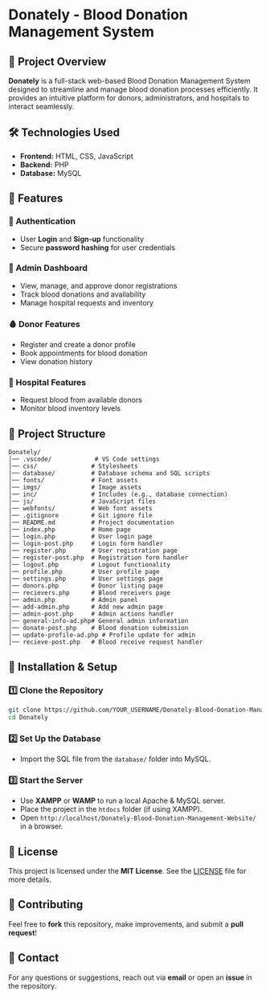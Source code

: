 # Donately - Blood Donation Management System

## 📌 Project Overview

**Donately** is a full-stack web-based Blood Donation Management System designed to streamline and manage blood donation processes efficiently. It provides an intuitive platform for donors, administrators, and hospitals to interact seamlessly.

## 🛠️ Technologies Used

- **Frontend:** HTML, CSS, JavaScript
- **Backend:** PHP
- **Database:** MySQL

## 🌟 Features

### 🔐 Authentication

- User **Login** and **Sign-up** functionality
- Secure **password hashing** for user credentials

### 🏥 Admin Dashboard

- View, manage, and approve donor registrations
- Track blood donations and availability
- Manage hospital requests and inventory

### 🩸 Donor Features

- Register and create a donor profile
- Book appointments for blood donation
- View donation history

### 🏥 Hospital Features

- Request blood from available donors
- Monitor blood inventory levels

## 📂 Project Structure

```
Donately/
│── .vscode/            # VS Code settings
│── css/               # Stylesheets
│── database/          # Database schema and SQL scripts
│── fonts/             # Font assets
│── imgs/              # Image assets
│── inc/               # Includes (e.g., database connection)
│── js/                # JavaScript files
│── webfonts/          # Web font assets
│── .gitignore         # Git ignore file
│── README.md          # Project documentation
│── index.php          # Home page
│── login.php          # User login page
│── login-post.php     # Login form handler
│── register.php       # User registration page
│── register-post.php  # Registration form handler
│── logout.php         # Logout functionality
│── profile.php        # User profile page
│── settings.php       # User settings page
│── donors.php         # Donor listing page
│── recievers.php      # Blood receivers page
│── admin.php          # Admin panel
│── add-admin.php      # Add new admin page
│── admin-post.php     # Admin actions handler
│── general-info-ad.php# General admin information
│── donate-post.php    # Blood donation submission
│── update-profile-ad.php # Profile update for admin
│── recieve-post.php   # Blood receive request handler
```

## 🚀 Installation & Setup

### 1️⃣ Clone the Repository

```sh
git clone https://github.com/YOUR_USERNAME/Donately-Blood-Donation-Management-Website.git
cd Donately
```

### 2️⃣ Set Up the Database

- Import the SQL file from the `database/` folder into MySQL.

### 3️⃣ Start the Server

- Use **XAMPP** or **WAMP** to run a local Apache & MySQL server.
- Place the project in the `htdocs` folder (if using XAMPP).
- Open `http://localhost/Donately-Blood-Donation-Management-Website/` in a browser.


## 📜 License

This project is licensed under the **MIT License**. See the [LICENSE](LICENSE) file for more details.

## 🤝 Contributing

Feel free to **fork** this repository, make improvements, and submit a **pull request**!

## 📧 Contact

For any questions or suggestions, reach out via **email** or open an **issue** in the repository.


